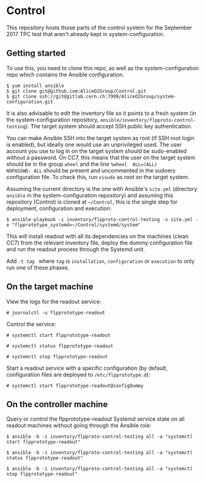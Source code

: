 # Control

This repository hosts those parts of the control system for the September 2017 TPC test that aren't already kept in system-configuration.

## Getting started

To use this, you need to clone this repo, as well as the system-configuration repo which contains the Ansible configuration.

```
$ yum install ansible
$ git clone git@github.com:AliceO2Group/Control.git
$ git clone ssh://git@gitlab.cern.ch:7999/AliceO2Group/system-configuration.git
```

It is also advisable to edit the inventory file so it points to a fresh system (in the system-configuration repository, `ansible/inventory/flpproto-control-testing`). The target system should accept SSH public key authentication.

You can make Ansible SSH into the target system as root (if SSH root login is enabled), but ideally one would use an unprivileged used. The user account you use to log in on the target system should be sudo-enabled without a password. On CC7, this means that the user on the target system should be in the group `wheel` and the line `%wheel  ALL=(ALL)       NOPASSWD: ALL` should be present and uncommented in the sudoers configuration file. To check this, run `visudo` as root on the target system.

Assuming the current directory is the one with Ansible's `site.yml` (directory `ansible` in the system-configuration repository) and assuming this repository (Control) is cloned at `~/Control`, this is the single step for deployment, configuration and execution:

`$ ansible-playbook -i inventory/flpproto-control-testing -s site.yml -e "flpprototype_systemd=~/Control/systemd/system"`

This will install readout with all its dependencies on the machines (clean CC7) from the relevant inventory file, deploy the dummy configuration file and run the readout process through the Systemd unit.

Add `-t `*`tag`*` ` where *`tag`* is `installation`, `configuration` or `execution` to only run one of these phases.

## On the target machine

View the logs for the readout service:

`# journalctl -u flpprototype-readout`

Control the service:

`# systemctl start flpprototype-readout`

`# systemctl status flpprototype-readout`

`# systemctl stop flpprototype-readout`

Start a readout service with a specific configuration (by default, configuration files are deployed to `/etc/flpprototype.d`):

`# systemctl start flpprototype-readout@configDummy`

## On the controller machine

Query or control the flpprototype-readout Systemd service state on all readout machines without going through the Ansible role:

`$ ansible -b -i inventory/flpproto-control-testing all -a "systemctl start flpprototype-readout"`

`$ ansible -b -i inventory/flpproto-control-testing all -a "systemctl status flpprototype-readout"`

`$ ansible -b -i inventory/flpproto-control-testing all -a "systemctl stop flpprototype-readout"`

